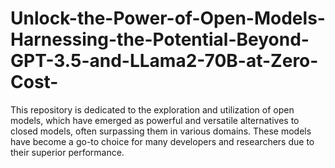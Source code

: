 # Unlock-the-Power-of-Open-Models-Harnessing-the-Potential-Beyond-GPT-3.5-and-LLama2-70B-at-Zero-Cost-
This repository is dedicated to the exploration and utilization of open models, which have emerged as powerful and versatile alternatives to closed models, often surpassing them in various domains. These models have become a go-to choice for many developers and researchers due to their superior performance.

